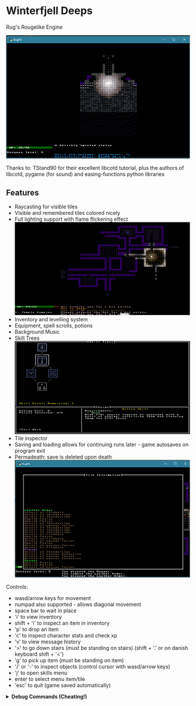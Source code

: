 # Winterfjell Deeps
 
Rug's Rougelike Engine

![Screenshot of the game](https://github.com/RugnirViking/RugPG/blob/main/screenshot1.PNG)

Thanks to: TStand90 for their excellent libcotd tutorial, plus the authors of libcotd, pygame (for sound) and easing-functions python libraries

## Features
 - Raycasting for visible tiles
 - Visible and remembered tiles colored nicely
 - Full lighting support with flame flickering effect
![Screenshot of the game 2](https://github.com/RugnirViking/RugPG/blob/main/screenshot2.PNG)
 - Inventory and levelling system
 - Equipment, spell scrolls, potions
 - Background Music 
 - Skill Trees
![Screenshot of the game 3 - skill tree menu](https://github.com/RugnirViking/RugPG/blob/main/screenshot4.PNG)
 - Tile inspector 
 - Saving and loading allows for continuing runs later - game autosaves on program exit
 - Permadeath: save is deleted upon death
![Screenshot of the game 4](https://github.com/RugnirViking/RugPG/blob/main/screenshot3.PNG)

Controls:
 - wasd/arrow keys for movement
 - numpad also supported - allows diagonal movement
 - space bar to wait in place
 - 'i' to view inventory
 - shift + 'i' to inspect an item in inventory
 - 'p' to drop an item
 - 'c' to inspect character stats and check xp
 - 'v' to view message history
 - '>' to go down stairs (must be standing on stairs) (shift + '.' or on danish keyboard shift + '<')
 - 'g' to pick up item (must be standing on item)
 - '/' or '-' to inspect objects (control cursor with wasd/arrow keys)
 - 'j' to open skills menu
 - enter to select menu item/tile
 - 'esc' to quit (game saved automatically)
<details>
<summary><b>Debug Commands (Cheating!)</b></summary>
Debug commands must be turned on in options screen from the main menu to work.
 
 - 'o' makes the player confused for 10 turns. Used for testing ai-replacing spells on the player
 - 'l' instant reveals the map
 - 'k' teleports to selected tile
 - ',' (comma) levels up the player
 - '.' (period) gives the player 99 skill points 
</details>
